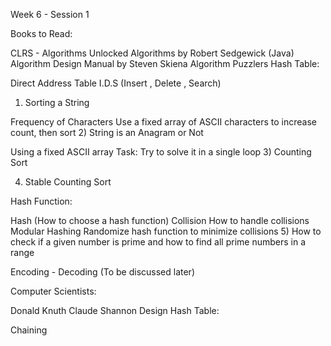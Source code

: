 Week 6 - Session 1

Books to Read:

CLRS - Algorithms Unlocked
Algorithms by Robert Sedgewick (Java)
Algorithm Design Manual by Steven Skiena
Algorithm Puzzlers
Hash Table:

Direct Address Table
I.D.S (Insert , Delete , Search)
1) Sorting a String

Frequency of Characters
Use a fixed array of ASCII characters to increase count, then sort
2) String is an Anagram or Not

Using a fixed ASCII array
Task: Try to solve it in a single loop
3) Counting Sort

4) Stable Counting Sort

Hash Function:

Hash (How to choose a hash function)
Collision
How to handle collisions
Modular Hashing
Randomize hash function to minimize collisions
5) How to check if a given number is prime and how to find all prime numbers in a range

Encoding - Decoding (To be discussed later)

Computer Scientists:

Donald Knuth
Claude Shannon
Design Hash Table:

Chaining